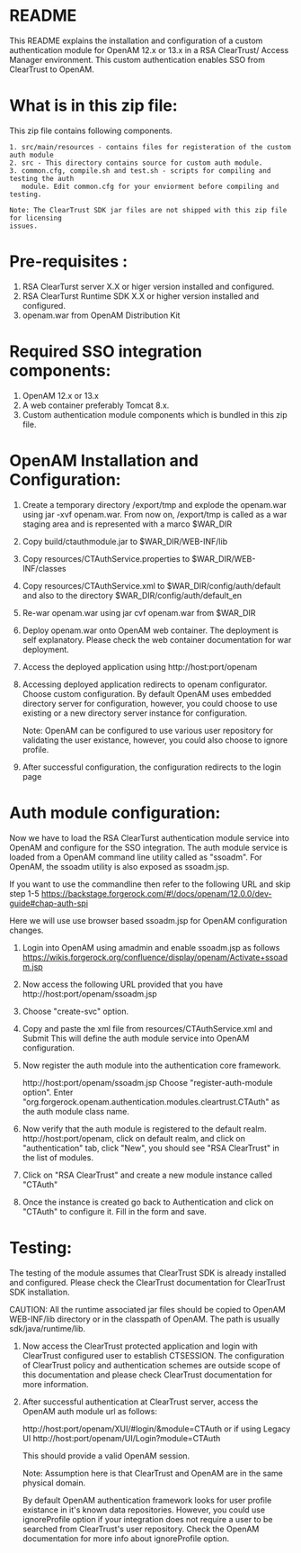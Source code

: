 README
======

This README explains the installation and configuration of a custom
authentication module for OpenAM 12.x or 13.x  in a RSA ClearTrust/
Access Manager environment. This custom authentication enables SSO from
ClearTrust to OpenAM.

What is in this zip file:
========================
This zip file contains following components.

    1. src/main/resources - contains files for registeration of the custom auth module
    2. src - This directory contains source for custom auth module.
    3. common.cfg, compile.sh and test.sh - scripts for compiling and testing the auth
       module. Edit common.cfg for your enviorment before compiling and testing.

    Note: The ClearTrust SDK jar files are not shipped with this zip file for licensing
    issues.



Pre-requisites :
================

   1. RSA ClearTurst server X.X or higer version installed and configured.
   2. RSA ClearTurst Runtime SDK X.X or higher version installed and configured.
   3. openam.war from OpenAM Distribution Kit

Required SSO integration components:
===================================

   1. OpenAM 12.x or 13.x
   2. A web container preferably Tomcat 8.x.
   3. Custom authentication module components which is bundled in this zip file.


OpenAM Installation and Configuration:
=======================================

  1. Create a temporary directory /export/tmp and explode the openam.war
     using jar -xvf openam.war.
     From now on, /export/tmp is called as a war staging area and is
     represented with a marco $WAR_DIR

  2. Copy build/ctauthmodule.jar to $WAR_DIR/WEB-INF/lib

  3. Copy resources/CTAuthService.properties to $WAR_DIR/WEB-INF/classes

  4. Copy resources/CTAuthService.xml to $WAR_DIR/config/auth/default and
     also to the directory $WAR_DIR/config/auth/default_en

  5. Re-war openam.war using jar cvf openam.war from $WAR_DIR

  6. Deploy openam.war onto OpenAM web container. The deployment is self
     explanatory. Please check the web container documentation for war
     deployment.

  7. Access the deployed application using
      http://host:port/openam

  8. Accessing deployed application redirects to openam configurator.
     Choose custom configuration. By default OpenAM uses embedded directory
     server for configuration, however, you could choose to use existing
     or a new directory server instance for configuration.

     Note: OpenAM can be configured to use various user repository for
     validating the user existance, however, you could also choose to ignore profile.

  9. After successful configuration, the configuration redirects to the login page


Auth module configuration:
==========================

Now we have to load the RSA ClearTurst authentication module service into
OpenAM and configure for the SSO integration. The auth module service
is loaded from a OpenAM command line utility called as "ssoadm". For OpenAM,
the ssoadm utility is also exposed as ssoadm.jsp.

If you want to use the commandline then refer to the following URL and skip
step 1-5
https://backstage.forgerock.com/#!/docs/openam/12.0.0/dev-guide#chap-auth-spi

Here we will use use browser based ssoadm.jsp for OpenAM configuration
changes.

  1. Login into OpenAM using amadmin and enable ssoadm.jsp as follows
     https://wikis.forgerock.org/confluence/display/openam/Activate+ssoadm.jsp

  2. Now access the following URL provided that you have
     http://host:port/openam/ssoadm.jsp

  3. Choose "create-svc" option.

  4. Copy and paste the xml file from resources/CTAuthService.xml and Submit
     This will define the auth module service into OpenAM configuration.

  5. Now register the auth module into the authentication core framework.

     http://host:port/openam/ssoadm.jsp
     Choose "register-auth-module option".
     Enter "org.forgerock.openam.authentication.modules.cleartrust.CTAuth" as the
     auth module class name.


  6. Now verify that the auth module is registered to the default realm.
     http://host:port/openam, click on default realm, and click on
     "authentication" tab, click "New", you should see "RSA ClearTrust" in the
     list of modules.

  7. Click on "RSA ClearTrust" and create a new module instance called "CTAuth"

  8. Once the instance is created go back to Authentication and click on "CTAuth"
     to configure it. Fill in the form and save.


Testing:
=======

The testing of the module  assumes that ClearTrust SDK is already
installed and configured. Please check the ClearTrust documentation
for ClearTrust SDK installation.

CAUTION: All the runtime associated jar files should be copied to
OpenAM WEB-INF/lib directory or in the classpath of OpenAM.  The
path is usually sdk/java/runtime/lib.


1. Now access the ClearTrust protected application and login with
   ClearTrust configured user to establish CTSESSION. The configuration
   of ClearTrust policy and authentication schemes are outside scope of this
   documentation and please check ClearTrust documentation for more
   information.

2. After successful authentication at ClearTrust server, access the OpenAM
   auth module url as follows:

   http://host:port/openam/XUI/#login/&module=CTAuth or if using Legacy UI
   http://host:port/openam/UI/Login?module=CTAuth

   This should provide a valid OpenAM session.

   Note: Assumption here is that ClearTrust and OpenAM are in the same
         physical domain.

   By default OpenAM authentication framework looks for user profile existance
   in it's known data repositories. However, you could use ignoreProfile
   option if your integration does not require a user to be searched from
   ClearTrust's user repository. Check the OpenAM documentation for more info
   about ignoreProfile option.
